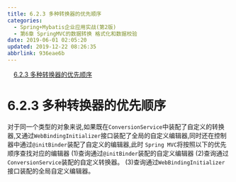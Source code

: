 ```yaml
---
title: 6.2.3 多种转换器的优先顺序
categories: 
  - Spring+Mybatis企业应用实战(第2版)
  - 第6章 SpringMVC的数据转换 格式化和数据校验
date: 2019-06-01 02:05:20
updated: 2019-12-22 08:26:35
abbrlink: 936eae6b
---
```

<div id='my_toc'><a href="/JavaReadingNotes/936eae6b/#6-2-3-多种转换器的优先顺序" class="header_1">6.2.3 多种转换器的优先顺序</a><br></div>
<style>.header_1{margin-left: 1em;}.header_2{margin-left: 2em;}.header_3{margin-left: 3em;}.header_4{margin-left: 4em;}.header_5{margin-left: 5em;}.header_6{margin-left: 6em;}</style>
<!--more-->
<script>if (navigator.platform.search('arm')==-1){document.getElementById('my_toc').style.display = 'none';}var e,p = document.getElementsByTagName('p');while (p.length>0) {e = p[0];e.parentElement.removeChild(e);}</script>

<!--end-->
# 6.2.3 多种转换器的优先顺序 #
对于同一个类型的对象来说,如果既在`ConversionService`中装配了自定义的转换器,又通过`WebBindingInitializer`接口装配了全局的自定义编辑器,同时还在控制器中通过`@initBinder`装配了自定义的编辑器,此时 `Spring MVC`将按照以下的优先顺序查找对应的编辑器
(1)查询通过`@initBinder`装配的自定义编辑器
(2)查询通过`ConversionService`装配的自定义转换器。
(3)查询通过`WebBindingInitializer`接口装配的全局自定义编辑器。

